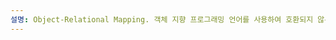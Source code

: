 ```yaml
---
설명: Object-Relational Mapping. 객체 지향 프로그래밍 언어를 사용하여 호환되지 않는 유형의 시스템 간에 데이터를 변환하는 프로그래밍 기술. 즉, 객체와 관계형 데이터베이스의 데이터를 매핑하는 것을 의미한다.
---
```

